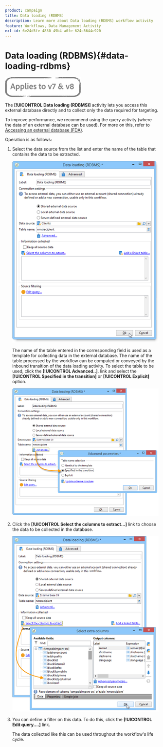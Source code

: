 ```yaml
---
product: campaign
title: Data loading (RDBMS)
description: Learn more about Data loading (RDBMS) workflow activity
feature: Workflows, Data Management Activity
exl-id: 6e24d5fe-4830-49b4-a0fe-624c5644c920
---
```

# Data loading (RDBMS){#data-loading-rdbms}

![](../../assets/common.svg)

The **[!UICONTROL Data loading (RDBMS)]** activity lets you access this external database directly and to collect only the data required for targeting.

To improve performance, we recommend using the query activity (where the data of an external database can be used). For more on this, refer to [Accessing an external database (FDA)](accessing-an-external-database--fda-.md).

Operation is as follows:

1. Select the data source from the list and enter the name of the table that contains the data to be extracted.

   ![](assets/s_advuser_wf_sgbd_sample_1.png)

   The name of the table entered in the corresponding field is used as a template for collecting data in the external database. The name of the table processed by the workflow can be computed or conveyed by the inbound transition of the data loading activity. To select the table to be used, click the **[!UICONTROL Advanced..]**. link and select the **[!UICONTROL Specified in the transition]** or **[!UICONTROL Explicit]** option.

   ![](assets/s_advuser_wf_sgbd_sample_5.png)

1. Click the **[!UICONTROL Select the columns to extract...]** link to choose the data to be collected in the database.

   ![](assets/s_advuser_wf_sgbd_sample_2.png)

1. You can define a filter on this data. To do this, click the **[!UICONTROL Edit query....]** link.

   The data collected like this can be used throughout the workflow's life cycle.
